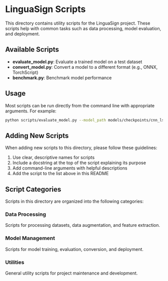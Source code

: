 # LinguaSign Scripts

This directory contains utility scripts for the LinguaSign project. These scripts help with common tasks such as data processing, model evaluation, and deployment.

## Available Scripts

- **evaluate_model.py**: Evaluate a trained model on a test dataset
- **convert_model.py**: Convert a model to a different format (e.g., ONNX, TorchScript)
- **benchmark.py**: Benchmark model performance

## Usage

Most scripts can be run directly from the command line with appropriate arguments. For example:

```bash
python scripts/evaluate_model.py --model_path models/checkpoints/cnn_lstm.pth --dataset datasets/processed/wlasl
```

## Adding New Scripts

When adding new scripts to this directory, please follow these guidelines:

1. Use clear, descriptive names for scripts
2. Include a docstring at the top of the script explaining its purpose
3. Add command-line arguments with helpful descriptions
4. Add the script to the list above in this README

## Script Categories

Scripts in this directory are organized into the following categories:

### Data Processing

Scripts for processing datasets, data augmentation, and feature extraction.

### Model Management

Scripts for model training, evaluation, conversion, and deployment.

### Utilities

General utility scripts for project maintenance and development.
